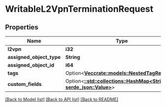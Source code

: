 # WritableL2VpnTerminationRequest

## Properties

Name | Type | Description | Notes
------------ | ------------- | ------------- | -------------
**l2vpn** | **i32** |  | 
**assigned_object_type** | **String** |  | 
**assigned_object_id** | **i64** |  | 
**tags** | Option<[**Vec<crate::models::NestedTagRequest>**](NestedTagRequest.md)> |  | [optional]
**custom_fields** | Option<[**::std::collections::HashMap<String, serde_json::Value>**](serde_json::Value.md)> |  | [optional]

[[Back to Model list]](../README.md#documentation-for-models) [[Back to API list]](../README.md#documentation-for-api-endpoints) [[Back to README]](../README.md)



